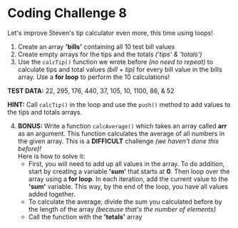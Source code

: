 # Coding Challenge 8

Let's improve Steven's tip calculator even more, this time using loops!

1. Create an array **'bills'** containing all 10 test bill values
2. Create empty arrays for the tips and the totals *('tips' & 'totals')*
3. Use the `calcTip()` function we wrote before *(no need to repeat)* to calculate tips and total values *(bill + tip)* for every bill value in the bills array. Use a **for loop** to perform the 10 calculations!

**TEST DATA:** 22, 295, 176, 440, 37, 105, 10, 1100, 86, & 52

**HINT:** Call `calcTip()` in the loop and use the `push()` method to add values to the tips and totals arrays.

4. **BONUS:** Write a function `calcAverage()` which takes an array called **arr** as an argument. This function calculates the average of all numbers in the given array.
This is a **DIFFICULT** challenge *(we haven't done this before)!*  
Here is how to solve it:
    * First, you will need to add up all values in the array. To do addition, start by creating a variable **'sum'** that starts at **0**. Then loop over the array using a **for loop**. In each iteration, add the current value to the **'sum'** variable. This way, by the end of the loop, you have all values added together.
    * To calculate the average, divide the sum you calculated before by the length of the array *(because that's the number of elements)*
    * Call the function with the **'totals'** array